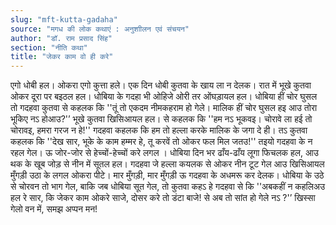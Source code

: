 ```yaml
---
slug: "mft-kutta-gadaha"
source: "मगध की लोक कथाएं : अनुशाीलन एवं संचयन"
author: "डॉ. राम प्रसाद सिंह"
section: "नीति कथा"
title: "जेकर काम वो ही करे"
---
```

एगो धोबी हल। ओकरा एगो कुत्ता हले। एक दिन धोबी कुतवा के खाय ला न देलक। रात में भूखे कुतवा ओकर दूरा पर बइठल हल। धोबिया के गदहा भी ओहिजे ओरी तर ओंघड़ायल हल। धोबिया हीं चोर घुसल तो गदहवा कुतवा से कहलक कि ''तूं तो एकदम नीमकहराम हो गेले। मालिक हीं चोर घुसल हइ आउ तोरा भूकिए नऽ होआउ?'’ भूखे कुतवा खिसिआयल हल। से कहलक कि ''हम नऽ भूकवइ। चोरावे ला हई तो चोरावइ, हमरा गरज न हे!'' गदहवा कहलक कि हम तो हल्ला करके मालिक के जगा दे ही। तऽ कुतवा कहलक कि ''देख सार, भूके के काम हम्मर हे, तू करवें तो ओकर फल मिल जतउ!'' तइयो गदहवा के न रहल गेल। ऊ जोर-जोर से हेच्चों-हेच्चों करे लगल । धोबिया दिन भर ढाँय-ढाँय लूगा फिचलक हल, आउ थक के खूब जोड़ से नीन में सूतल हल। गदहवा जे हल्ला कयलक से ओकर नीन टूट गेल आउ खिसिआयल मुँगड़ी उठा के लगल ओकरा पीटे। मार मुँगड़ी, मार मुँगड़ी ऊ गदहवा के अधमरू कर देलक। धोबिया के उठे से चोरवन तो भाग गेल, बाकि जब धोबिया सूत गेल, तो कुतवा कहऽ हे गदहवा से कि ''अबकहीं न कहलिअउ हल रे सार, कि जेकर काम ओकरे साजे, दोसर करे तो डंटा बाजे! से अब तो सांत हो गेले नऽ ?'’ खिस्सा गेलो वन में, समझ अप्पन मन! 